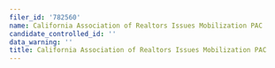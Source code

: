 ```yaml
---
filer_id: '782560'
name: California Association of Realtors Issues Mobilization PAC
candidate_controlled_id: ''
data_warning: ''
title: California Association of Realtors Issues Mobilization PAC
---
```

